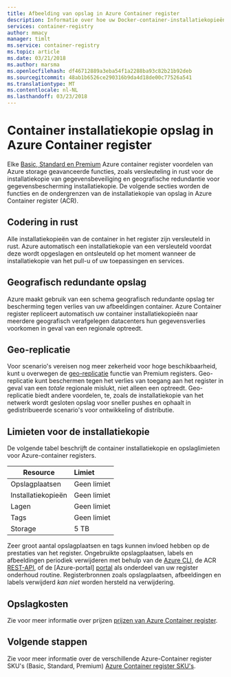 ```yaml
---
title: Afbeelding van opslag in Azure Container register
description: Informatie over hoe uw Docker-container-installatiekopieën worden opgeslagen in Azure Container register, met inbegrip van beveiliging, redundantie en capaciteit.
services: container-registry
author: mmacy
manager: timlt
ms.service: container-registry
ms.topic: article
ms.date: 03/21/2018
ms.author: marsma
ms.openlocfilehash: df46712889a3eba54f1a2288ba93c82b21b92deb
ms.sourcegitcommit: 48ab1b6526ce290316b9da4d18de00c77526a541
ms.translationtype: MT
ms.contentlocale: nl-NL
ms.lasthandoff: 03/23/2018
---
```

# <a name="container-image-storage-in-azure-container-registry"></a>Container installatiekopie opslag in Azure Container register

Elke [Basic, Standard en Premium](container-registry-skus.md) Azure container register voordelen van Azure storage geavanceerde functies, zoals versleuteling in rust voor de installatiekopie van gegevensbeveiliging en geografische redundantie voor gegevensbescherming installatiekopie. De volgende secties worden de functies en de ondergrenzen van de installatiekopie van opslag in Azure Container register (ACR).

## <a name="encryption-at-rest"></a>Codering in rust

Alle installatiekopieën van de container in het register zijn versleuteld in rust. Azure automatisch een installatiekopie van een versleuteld voordat deze wordt opgeslagen en ontsleuteld op het moment wanneer de installatiekopie van het pull-u of uw toepassingen en services.

## <a name="geo-redundant-storage"></a>Geografisch redundante opslag

Azure maakt gebruik van een schema geografisch redundante opslag ter bescherming tegen verlies van uw afbeeldingen container. Azure Container register repliceert automatisch uw container installatiekopieën naar meerdere geografisch verafgelegen datacenters hun gegevensverlies voorkomen in geval van een regionale optreedt.

## <a name="geo-replication"></a>Geo-replicatie

Voor scenario's vereisen nog meer zekerheid voor hoge beschikbaarheid, kunt u overwegen de [geo-replicatie](container-registry-geo-replication.md) functie van Premium registers. Geo-replicatie kunt beschermen tegen het verlies van toegang aan het register in geval van een *totale* regionale mislukt, niet alleen een optreedt. Geo-replicatie biedt andere voordelen, te, zoals de installatiekopie van het netwerk wordt gesloten opslag voor sneller pushes en ophaalt in gedistribueerde scenario's voor ontwikkeling of distributie.

## <a name="image-limits"></a>Limieten voor de installatiekopie

De volgende tabel beschrijft de container installatiekopie en opslaglimieten voor Azure-container registers.

| Resource | Limiet |
| -------- | :---- |
| Opslagplaatsen | Geen limiet |
| Installatiekopieën | Geen limiet |
| Lagen | Geen limiet |
| Tags | Geen limiet|
| Storage | 5 TB |

Zeer groot aantal opslagplaatsen en tags kunnen invloed hebben op de prestaties van het register. Ongebruikte opslagplaatsen, labels en afbeeldingen periodiek verwijderen met behulp van de [Azure CLI](/cli/azure/acr), de ACR [REST-API](/rest/api/containerregistry/), of de [Azure-portal] [ portal] als onderdeel van uw register onderhoud routine. Registerbronnen zoals opslagplaatsen, afbeeldingen en labels verwijderd *kan niet* worden hersteld na verwijdering.

## <a name="storage-cost"></a>Opslagkosten

Zie voor meer informatie over prijzen [prijzen van Azure Container register][pricing].

## <a name="next-steps"></a>Volgende stappen

Zie voor meer informatie over de verschillende Azure-Container register SKU's (Basic, Standard, Premium) [Azure Container register SKU's](container-registry-skus.md).

<!-- IMAGES -->

<!-- LINKS - External -->
[portal]: https://portal.azure.com
[pricing]: http://aka.ms/acr/pricing

<!-- LINKS - Internal -->
